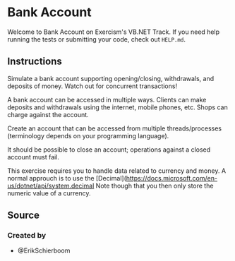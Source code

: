 # Bank Account

Welcome to Bank Account on Exercism's VB.NET Track.
If you need help running the tests or submitting your code, check out `HELP.md`.

## Instructions

Simulate a bank account supporting opening/closing, withdrawals, and deposits of money.
Watch out for concurrent transactions!

A bank account can be accessed in multiple ways.
Clients can make deposits and withdrawals using the internet, mobile phones, etc.
Shops can charge against the account.

Create an account that can be accessed from multiple threads/processes (terminology depends on your programming language).

It should be possible to close an account; operations against a closed account must fail.

This exercise requires you to handle data related to currency and money. A normal approuch is to use the [Decimal](https://docs.microsoft.com/en-us/dotnet/api/system.decimal
Note though that you then only store the numeric value of a currency.

## Source

### Created by

- @ErikSchierboom